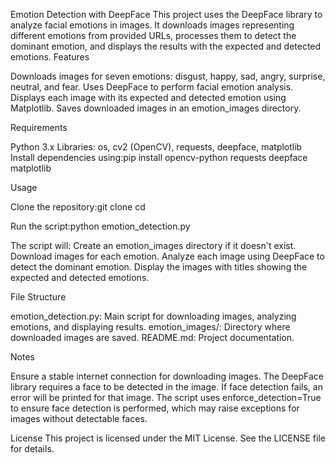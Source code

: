 Emotion Detection with DeepFace
This project uses the DeepFace library to analyze facial emotions in images. It downloads images representing different emotions from provided URLs, processes them to detect the dominant emotion, and displays the results with the expected and detected emotions.
Features

Downloads images for seven emotions: disgust, happy, sad, angry, surprise, neutral, and fear.
Uses DeepFace to perform facial emotion analysis.
Displays each image with its expected and detected emotion using Matplotlib.
Saves downloaded images in an emotion_images directory.

Requirements

Python 3.x
Libraries: os, cv2 (OpenCV), requests, deepface, matplotlib
Install dependencies using:pip install opencv-python requests deepface matplotlib



Usage

Clone the repository:git clone <repository-url>
cd <repository-directory>


Run the script:python emotion_detection.py


The script will:
Create an emotion_images directory if it doesn't exist.
Download images for each emotion.
Analyze each image using DeepFace to detect the dominant emotion.
Display the images with titles showing the expected and detected emotions.



File Structure

emotion_detection.py: Main script for downloading images, analyzing emotions, and displaying results.
emotion_images/: Directory where downloaded images are saved.
README.md: Project documentation.

Notes

Ensure a stable internet connection for downloading images.
The DeepFace library requires a face to be detected in the image. If face detection fails, an error will be printed for that image.
The script uses enforce_detection=True to ensure face detection is performed, which may raise exceptions for images without detectable faces.

License
This project is licensed under the MIT License. See the LICENSE file for details.
